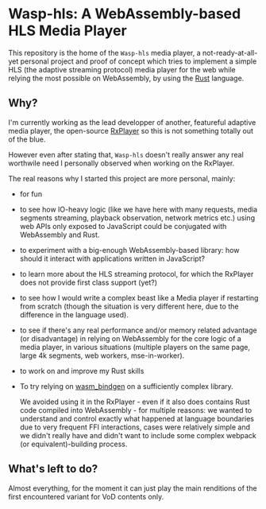 # Wasp-hls: A WebAssembly-based HLS Media Player

This repository is the home of the `Wasp-hls` media player, a
not-ready-at-all-yet personal project and proof of concept which tries to
implement a simple HLS (the adaptive streaming protocol) media player for
the web while relying the most possible on WebAssembly, by using the
[Rust](https://www.rust-lang.org/) language.


## Why?

I'm currently working as the lead developper of another, featureful adaptive
media player, the open-source [RxPlayer](https://github.com/canalplus/rx-player)
so this is not something totally out of the blue.

However even after stating that, `Wasp-hls` doesn't really answer any real
worthwile need I personally observed when working on the RxPlayer.

The real reasons why I started this project are more personal, mainly:

  - for fun

  - to see how IO-heavy logic (like we have here with many requests, media
    segments streaming, playback observation, network metrics etc.) using web
    APIs only exposed to JavaScript could be conjugated with WebAssembly and
    Rust.

  - to experiment with a big-enough WebAssembly-based library: how should it
    interact with applications written in JavaScript?

  - to learn more about the HLS streaming protocol, for which the RxPlayer does
    not provide first class support (yet?)

  - to see how I would write a complex beast like a Media player if restarting
    from scratch (though the situation is very different here, due to the
    difference in the language used).

  - to see if there's any real performance and/or memory related advantage (or
    disadvantage) in relying on WebAssembly for the core logic of a media
    player, in various situations (multiple players on the same page, large 4k
    segments, web workers, mse-in-worker).

  - to work on and improve my Rust skills

  - To try relying on [wasm_bindgen](https://github.com/rustwasm/wasm-bindgen)
    on a sufficiently complex library.

    We avoided using it in the RxPlayer - even if it also does contains Rust
    code compiled into WebAssembly - for multiple reasons: we wanted to
    understand and control exactly what happened at language boundaries due to
    very frequent FFI interactions, cases were relatively simple and we didn't
    really have and didn't want to include some complex webpack (or
    equivalent)-building process.

## What's left to do?

Almost everything, for the moment it can just play the main renditions of the
first encountered variant for VoD contents only.
